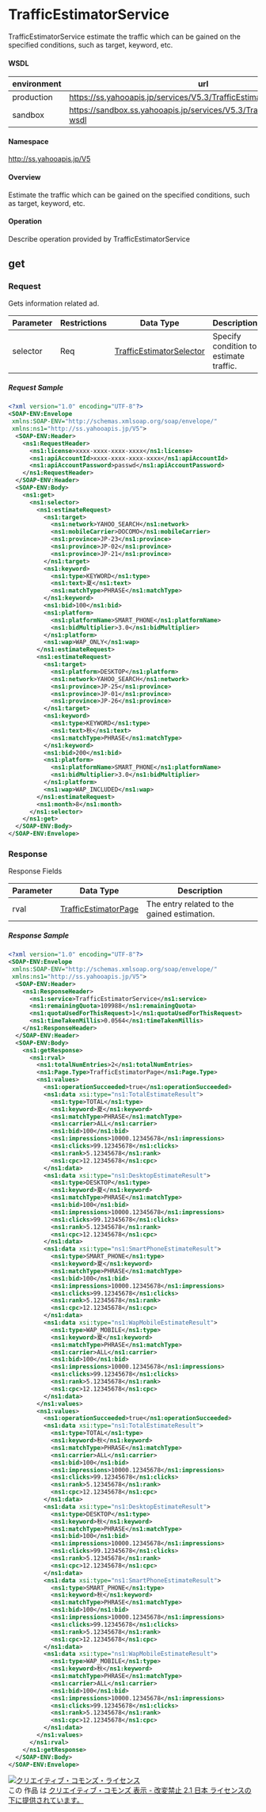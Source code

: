 # TrafficEstimatorService
TrafficEstimatorService estimate the traffic which can be gained on the specified conditions, such as target, keyword, etc.
#### WSDL
| environment | url |
|---|---|
| production  | https://ss.yahooapis.jp/services/V5.3/TrafficEstimatorService?wsdl|
| sandbox  | https://sandbox.ss.yahooapis.jp/services/V5.3/TrafficEstimatorService?wsdl|
#### Namespace
http://ss.yahooapis.jp/V5
#### Overview
Estimate the traffic which can be gained on the specified conditions, such as target, keyword, etc.
#### Operation
Describe operation provided by TrafficEstimatorService
## get
### Request
Gets information related ad.

| Parameter | Restrictions | Data Type | Description | 
|---|---|---|---|
| selector | Req | [TrafficEstimatorSelector](../data/TrafficEstimatorSelector.md) | Specify condition to estimate traffic. | 
##### Request Sample
```xml
<?xml version="1.0" encoding="UTF-8"?>
<SOAP-ENV:Envelope
 xmlns:SOAP-ENV="http://schemas.xmlsoap.org/soap/envelope/"
 xmlns:ns1="http://ss.yahooapis.jp/V5">
  <SOAP-ENV:Header>
    <ns1:RequestHeader>
      <ns1:license>xxxx-xxxx-xxxx-xxxx</ns1:license>
      <ns1:apiAccountId>xxxx-xxxx-xxxx-xxxx</ns1:apiAccountId>
      <ns1:apiAccountPassword>passwd</ns1:apiAccountPassword>
    </ns1:RequestHeader>
  </SOAP-ENV:Header>
  <SOAP-ENV:Body>
    <ns1:get>
      <ns1:selector>
        <ns1:estimateRequest>
          <ns1:target>
            <ns1:network>YAHOO_SEARCH</ns1:network>
            <ns1:mobileCarrier>DOCOMO</ns1:mobileCarrier>
            <ns1:province>JP-23</ns1:province>
            <ns1:province>JP-02</ns1:province>
            <ns1:province>JP-21</ns1:province>
          </ns1:target>
          <ns1:keyword>
            <ns1:type>KEYWORD</ns1:type>
            <ns1:text>夏</ns1:text>
            <ns1:matchType>PHRASE</ns1:matchType>
          </ns1:keyword>
          <ns1:bid>100</ns1:bid>
          <ns1:platform>
            <ns1:platformName>SMART_PHONE</ns1:platformName>
            <ns1:bidMultiplier>3.0</ns1:bidMultiplier>
          </ns1:platform>
          <ns1:wap>WAP_ONLY</ns1:wap>
        </ns1:estimateRequest>
        <ns1:estimateRequest>
          <ns1:target>
            <ns1:platform>DESKTOP</ns1:platform>
            <ns1:network>YAHOO_SEARCH</ns1:network>
            <ns1:province>JP-25</ns1:province>
            <ns1:province>JP-01</ns1:province>
            <ns1:province>JP-26</ns1:province>
          </ns1:target>
          <ns1:keyword>
            <ns1:type>KEYWORD</ns1:type>
            <ns1:text>秋</ns1:text>
            <ns1:matchType>PHRASE</ns1:matchType>
          </ns1:keyword>
          <ns1:bid>200</ns1:bid>
          <ns1:platform>
            <ns1:platformName>SMART_PHONE</ns1:platformName>
            <ns1:bidMultiplier>3.0</ns1:bidMultiplier>
          </ns1:platform>
          <ns1:wap>WAP_INCLUDED</ns1:wap>
        </ns1:estimateRequest>
        <ns1:month>8</ns1:month>
      </ns1:selector>
    </ns1:get>
  </SOAP-ENV:Body>
</SOAP-ENV:Envelope>
```

### Response
Response Fields

| Parameter | Data Type | Description | 
|---|---|---|
| rval | [TrafficEstimatorPage](../data/TrafficEstimatorPage.md) | The entry related to the gained estimation. | 

##### Response Sample
```xml
<?xml version="1.0" encoding="UTF-8"?>
<SOAP-ENV:Envelope
 xmlns:SOAP-ENV="http://schemas.xmlsoap.org/soap/envelope/"
 xmlns:ns1="http://ss.yahooapis.jp/V5">
  <SOAP-ENV:Header>
    <ns1:ResponseHeader>
      <ns1:service>TrafficEstimatorService</ns1:service>
      <ns1:remainingQuota>109988</ns1:remainingQuota>
      <ns1:quotaUsedForThisRequest>1</ns1:quotaUsedForThisRequest>
      <ns1:timeTakenMillis>0.0564</ns1:timeTakenMillis>
    </ns1:ResponseHeader>
  </SOAP-ENV:Header>
  <SOAP-ENV:Body>
    <ns1:getResponse>
      <ns1:rval>
        <ns1:totalNumEntries>2</ns1:totalNumEntries>
        <ns1:Page.Type>TrafficEstimatorPage</ns1:Page.Type>
        <ns1:values>
          <ns1:operationSucceeded>true</ns1:operationSucceeded>
          <ns1:data xsi:type="ns1:TotalEstimateResult">
            <ns1:type>TOTAL</ns1:type>
            <ns1:keyword>夏</ns1:keyword>
            <ns1:matchType>PHRASE</ns1:matchType>
            <ns1:carrier>ALL</ns1:carrier>
            <ns1:bid>100</ns1:bid>
            <ns1:impressions>10000.12345678</ns1:impressions>
            <ns1:clicks>99.12345678</ns1:clicks>
            <ns1:rank>5.12345678</ns1:rank>
            <ns1:cpc>12.12345678</ns1:cpc>
          </ns1:data>
          <ns1:data xsi:type="ns1:DesktopEstimateResult">
            <ns1:type>DESKTOP</ns1:type>
            <ns1:keyword>夏</ns1:keyword>
            <ns1:matchType>PHRASE</ns1:matchType>
            <ns1:bid>100</ns1:bid>
            <ns1:impressions>10000.12345678</ns1:impressions>
            <ns1:clicks>99.12345678</ns1:clicks>
            <ns1:rank>5.12345678</ns1:rank>
            <ns1:cpc>12.12345678</ns1:cpc>
          </ns1:data>
          <ns1:data xsi:type="ns1:SmartPhoneEstimateResult">
            <ns1:type>SMART_PHONE</ns1:type>
            <ns1:keyword>夏</ns1:keyword>
            <ns1:matchType>PHRASE</ns1:matchType>
            <ns1:bid>100</ns1:bid>
            <ns1:impressions>10000.12345678</ns1:impressions>
            <ns1:clicks>99.12345678</ns1:clicks>
            <ns1:rank>5.12345678</ns1:rank>
            <ns1:cpc>12.12345678</ns1:cpc>
          </ns1:data>
          <ns1:data xsi:type="ns1:WapMobileEstimateResult">
            <ns1:type>WAP_MOBILE</ns1:type>
            <ns1:keyword>夏</ns1:keyword>
            <ns1:matchType>PHRASE</ns1:matchType>
            <ns1:carrier>ALL</ns1:carrier>
            <ns1:bid>100</ns1:bid>
            <ns1:impressions>10000.12345678</ns1:impressions>
            <ns1:clicks>99.12345678</ns1:clicks>
            <ns1:rank>5.12345678</ns1:rank>
            <ns1:cpc>12.12345678</ns1:cpc>
          </ns1:data>
        </ns1:values>
        <ns1:values>
          <ns1:operationSucceeded>true</ns1:operationSucceeded>
          <ns1:data xsi:type="ns1:TotalEstimateResult">
            <ns1:type>TOTAL</ns1:type>
            <ns1:keyword>秋</ns1:keyword>
            <ns1:matchType>PHRASE</ns1:matchType>
            <ns1:carrier>ALL</ns1:carrier>
            <ns1:bid>100</ns1:bid>
            <ns1:impressions>10000.12345678</ns1:impressions>
            <ns1:clicks>99.12345678</ns1:clicks>
            <ns1:rank>5.12345678</ns1:rank>
            <ns1:cpc>12.12345678</ns1:cpc>
          </ns1:data>
          <ns1:data xsi:type="ns1:DesktopEstimateResult">
            <ns1:type>DESKTOP</ns1:type>
            <ns1:keyword>秋</ns1:keyword>
            <ns1:matchType>PHRASE</ns1:matchType>
            <ns1:bid>100</ns1:bid>
            <ns1:impressions>10000.12345678</ns1:impressions>
            <ns1:clicks>99.12345678</ns1:clicks>
            <ns1:rank>5.12345678</ns1:rank>
            <ns1:cpc>12.12345678</ns1:cpc>
          </ns1:data>
          <ns1:data xsi:type="ns1:SmartPhoneEstimateResult">
            <ns1:type>SMART_PHONE</ns1:type>
            <ns1:keyword>秋</ns1:keyword>
            <ns1:matchType>PHRASE</ns1:matchType>
            <ns1:bid>100</ns1:bid>
            <ns1:impressions>10000.12345678</ns1:impressions>
            <ns1:clicks>99.12345678</ns1:clicks>
            <ns1:rank>5.12345678</ns1:rank>
            <ns1:cpc>12.12345678</ns1:cpc>
          </ns1:data>
          <ns1:data xsi:type="ns1:WapMobileEstimateResult">
            <ns1:type>WAP_MOBILE</ns1:type>
            <ns1:keyword>秋</ns1:keyword>
            <ns1:matchType>PHRASE</ns1:matchType>
            <ns1:carrier>ALL</ns1:carrier>
            <ns1:bid>100</ns1:bid>
            <ns1:impressions>10000.12345678</ns1:impressions>
            <ns1:clicks>99.12345678</ns1:clicks>
            <ns1:rank>5.12345678</ns1:rank>
            <ns1:cpc>12.12345678</ns1:cpc>
          </ns1:data>
        </ns1:values>
      </ns1:rval>
    </ns1:getResponse>
  </SOAP-ENV:Body>
</SOAP-ENV:Envelope>
```
<a rel="license" href="http://creativecommons.org/licenses/by-nd/2.1/jp/"><img alt="クリエイティブ・コモンズ・ライセンス" style="border-width:0" src="https://i.creativecommons.org/l/by-nd/2.1/jp/88x31.png" /></a><br />この 作品 は <a rel="license" href="http://creativecommons.org/licenses/by-nd/2.1/jp/">クリエイティブ・コモンズ 表示 - 改変禁止 2.1 日本 ライセンスの下に提供されています。</a>
